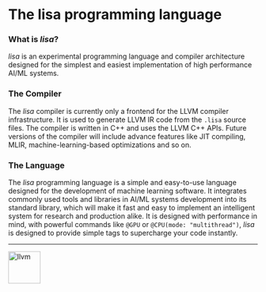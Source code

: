 # The lisa programming language


### What is *lisa*?
*lisa* is an experimental programming language and compiler architecture designed for the simplest and easiest implementation of high performance AI/ML systems.

### The Compiler
The *lisa* compiler is currently only a frontend for the LLVM compiler infrastructure. It is used to generate LLVM IR code from the `.lisa` source files. The compiler is written in C++ and uses the LLVM C++ APIs. Future versions of the compiler will include advance features like JIT compiling, MLIR, machine-learning-based optimizations and so on.

### The Language
The *lisa* programming language is a simple and easy-to-use language designed for the development of machine learning software. It integrates commonly used tools and libraries in AI/ML systems development into its standard library, which will make it fast and easy to implement an intelligent system for research and production alike. It is designed with performance in mind, with powerful commands like `@GPU` or `@CPU(mode: "multithread")`, *lisa* is designed to provide simple tags to supercharge your code instantly.

---

<img height="65" alt="llvm" src="https://github.com/MiracleFactory/lisa/assets/89094576/e194ddff-48b7-421d-b470-c2f185ca3350">
